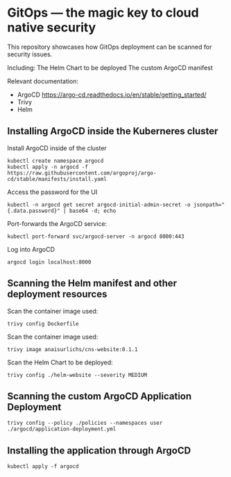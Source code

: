# GitOps — the magic key to cloud native security

This repository showcases how GitOps deployment can be scanned for security issues.

Including:
The Helm Chart to be deployed
The custom ArgoCD manifest

Relevant documentation:
* ArgoCD https://argo-cd.readthedocs.io/en/stable/getting_started/
* Trivy 
* Helm

## Installing ArgoCD inside the Kuberneres cluster

Install ArgoCD inside of the cluster

```
kubectl create namespace argocd
kubectl apply -n argocd -f https://raw.githubusercontent.com/argoproj/argo-cd/stable/manifests/install.yaml
```

Access the password for the UI
```
kubectl -n argocd get secret argocd-initial-admin-secret -o jsonpath="{.data.password}" | base64 -d; echo
```

Port-forwards the ArgoCD service:
```
kubectl port-forward svc/argocd-server -n argocd 8000:443
```

Log into ArgoCD
```
argocd login localhost:8000
```

## Scanning the Helm manifest and other deployment resources

Scan the container image used:
```
trivy config Dockerfile
```

Scan the container image used:
```
trivy image anaisurlichs/cns-website:0.1.1
```

Scan the Helm Chart to be deployed:
```
trivy config ./helm-website --severity MEDIUM
```

## Scanning the custom ArgoCD Application Deployment

```
trivy config --policy ./policies --namespaces user ./argocd/application-deployment.yml
```

## Installing the application through ArgoCD

```
kubectl apply -f argocd
```

